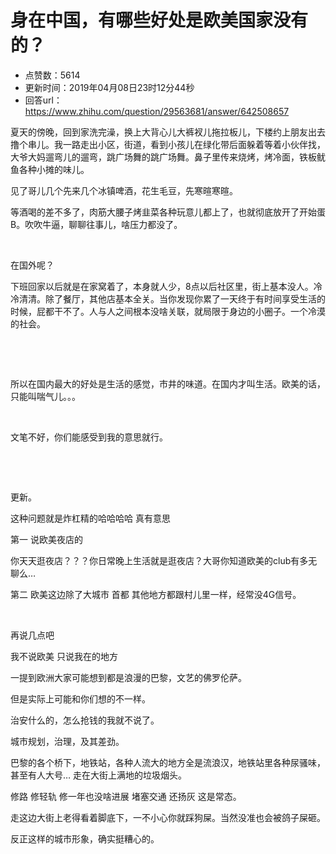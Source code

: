 # 身在中国，有哪些好处是欧美国家没有的？
- 点赞数：5614
- 更新时间：2019年04月08日23时12分44秒
- 回答url：https://www.zhihu.com/question/29563681/answer/642508657
<body>
 <p data-pid="A6RjDkBK">夏天的傍晚，回到家洗完澡，换上大背心儿大裤衩儿拖拉板儿，下楼约上朋友出去撸个串儿。我一路走出小区，街道，看到小孩儿在绿化带后面躲着等着小伙伴找，大爷大妈遛弯儿的遛弯，跳广场舞的跳广场舞。鼻子里传来烧烤，烤冷面，铁板鱿鱼各种小摊的味儿。</p>
 <p data-pid="uLh9gmg3">见了哥儿几个先来几个冰镇啤酒，花生毛豆，先寒暄寒暄。</p>
 <p data-pid="O3EPlfiy">等酒喝的差不多了，肉筋大腰子烤韭菜各种玩意儿都上了，也就彻底放开了开始蛋B。吹吹牛逼，聊聊往事儿，啥压力都没了。</p>
 <p class="ztext-empty-paragraph"><br></p>
 <p data-pid="VGzrZDbU">在国外呢？</p>
 <p data-pid="kxTGttvr">下班回家以后就是在家窝着了，本身就人少，8点以后社区里，街上基本没人。冷冷清清。除了餐厅，其他店基本全关。当你发现你累了一天终于有时间享受生活的时候，屁都干不了。人与人之间根本没啥关联，就局限于身边的小圈子。一个冷漠的社会。</p>
 <p class="ztext-empty-paragraph"><br></p>
 <p class="ztext-empty-paragraph"><br></p>
 <p data-pid="a-rWGLWq">所以在国内最大的好处是生活的感觉，市井的味道。在国内才叫生活。欧美的话，只能叫喘气儿。。。</p>
 <p class="ztext-empty-paragraph"><br></p>
 <p data-pid="9dOOgR26">文笔不好，你们能感受到我的意思就行。</p>
 <p class="ztext-empty-paragraph"><br></p>
 <p class="ztext-empty-paragraph"><br></p>
 <p data-pid="a8IUshTB">更新。</p>
 <p data-pid="GbpjSPzG">这种问题就是炸杠精的哈哈哈哈 真有意思</p>
 <p data-pid="1cgyYkCE">第一 说欧美夜店的</p>
 <p data-pid="j3PcAmHC">你天天逛夜店？？？你日常晚上生活就是逛夜店？大哥你知道欧美的club有多无聊么…</p>
 <p data-pid="c37geqJM">第二 欧美这边除了大城市 首都 其他地方都跟村儿里一样，经常没4G信号。</p>
 <p class="ztext-empty-paragraph"><br></p>
 <p data-pid="nMldsQjZ">再说几点吧</p>
 <p data-pid="2Hk9ury5">我不说欧美 只说我在的地方</p>
 <p data-pid="lhwI6CRb">一提到欧洲大家可能想到都是浪漫的巴黎，文艺的佛罗伦萨。</p>
 <p data-pid="4Lg_W_I6">但是实际上可能和你们想的不一样。</p>
 <p data-pid="3ryPLJQl">治安什么的，怎么抢钱的我就不说了。</p>
 <p data-pid="1B5hUbrV">城市规划，治理，及其差劲。</p>
 <p data-pid="q80d7PaO">巴黎的各个桥下，地铁站，各种人流大的地方全是流浪汉，地铁站里各种尿骚味，甚至有人大号… 走在大街上满地的垃圾烟头。</p>
 <p data-pid="ospeP7w3">修路 修轻轨 修一年也没啥进展 堵塞交通 还扬灰 这是常态。</p>
 <p data-pid="h4XvxbL9">走这边大街上老得看着脚底下，一不小心你就踩狗屎。当然没准也会被鸽子屎砸。</p>
 <p data-pid="SRsajRqJ">反正这样的城市形象，确实挺糟心的。</p>
</body>